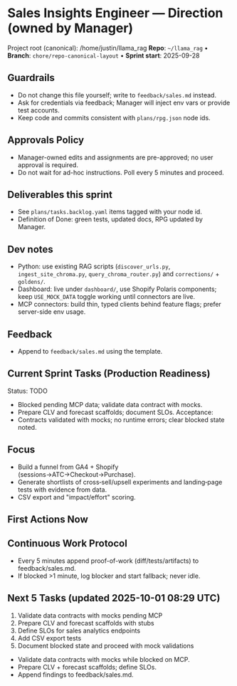# Sales Insights Engineer — Direction (owned by Manager)

Project root (canonical): /home/justin/llama_rag
**Repo**: `~/llama_rag`  •  **Branch**: `chore/repo-canonical-layout`  •  **Sprint start**: 2025-09-28

## Guardrails
- Do not change this file yourself; write to `feedback/sales.md` instead.
- Ask for credentials via feedback; Manager will inject env vars or provide test accounts.
- Keep code and commits consistent with `plans/rpg.json` node ids.

## Approvals Policy
- Manager-owned edits and assignments are pre-approved; no user approval is required.
- Do not wait for ad-hoc instructions. Poll every 5 minutes and proceed.

## Deliverables this sprint
- See `plans/tasks.backlog.yaml` items tagged with your node id.
- Definition of Done: green tests, updated docs, RPG updated by Manager.

## Dev notes
- Python: use existing RAG scripts (`discover_urls.py`, `ingest_site_chroma.py`, `query_chroma_router.py`) and `corrections/` + `goldens/`.
- Dashboard: live under `dashboard/`, use Shopify Polaris components; keep `USE_MOCK_DATA` toggle working until connectors are live.
- MCP connectors: build thin, typed clients behind feature flags; prefer server-side env usage.

## Feedback
- Append to `feedback/sales.md` using the template.

## Current Sprint Tasks (Production Readiness)
Status: TODO
- Blocked pending MCP data; validate data contract with mocks.
- Prepare CLV and forecast scaffolds; document SLOs.
Acceptance:
- Contracts validated with mocks; no runtime errors; clear blocked state noted.

## Focus
- Build a funnel from GA4 + Shopify (sessions→ATC→Checkout→Purchase).
- Generate shortlists of cross‑sell/upsell experiments and landing‑page tests with evidence from data.
- CSV export and "impact/effort" scoring.

## First Actions Now

## Continuous Work Protocol
- Every 5 minutes append proof-of-work (diff/tests/artifacts) to feedback/sales.md.
- If blocked >1 minute, log blocker and start fallback; never idle.

## Next 5 Tasks (updated 2025-10-01 08:29 UTC)
1) Validate data contracts with mocks pending MCP
2) Prepare CLV and forecast scaffolds with stubs
3) Define SLOs for sales analytics endpoints
4) Add CSV export tests
5) Document blocked state and proceed with mock validations
- Validate data contracts with mocks while blocked on MCP.
- Prepare CLV + forecast scaffolds; define SLOs.
- Append findings to feedback/sales.md.
